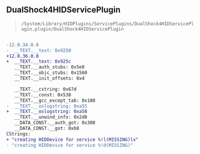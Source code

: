 ## DualShock4HIDServicePlugin

> `/System/Library/HIDPlugins/ServicePlugins/DualShock4HIDServicePlugin.plugin/DualShock4HIDServicePlugin`

```diff

-12.0.34.0.0
-  __TEXT.__text: 0x9250
+12.0.36.0.0
+  __TEXT.__text: 0x925c
   __TEXT.__auth_stubs: 0x5e0
   __TEXT.__objc_stubs: 0x1560
   __TEXT.__init_offsets: 0x4

   __TEXT.__cstring: 0x67d
   __TEXT.__const: 0x538
   __TEXT.__gcc_except_tab: 0x188
-  __TEXT.__oslogstring: 0xa55
+  __TEXT.__oslogstring: 0xa58
   __TEXT.__unwind_info: 0x2d8
   __DATA_CONST.__auth_got: 0x308
   __DATA_CONST.__got: 0xb8
CStrings:
+ "creating HIDDevice for service %!l(MISSING)lx"
- "creating HIDDevice for service %!d(MISSING)"

```
